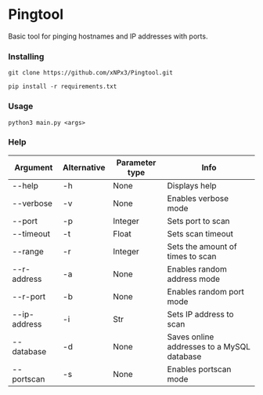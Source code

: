 # Pingtool

Basic tool for pinging hostnames and IP addresses with ports.

### Installing

`git clone https://github.com/xNPx3/Pingtool.git`

`pip install -r requirements.txt`

### Usage

`python3 main.py <args>`

### Help
|   Argument   | Alternative | Parameter type |                    Info                    |
|--------------|-------------|----------------|--------------------------------------------|
|    --help    |      -h     |      None      |               Displays help                |
|  --verbose   |      -v     |      None      |            Enables verbose mode            |
|    --port    |      -p     |    Integer     |             Sets port to scan              |
|  --timeout   |      -t     |     Float      |             Sets scan timeout              |
|   --range    |      -r     |    Integer     |      Sets the amount of times to scan      |
| --r-address  |      -a     |      None      |        Enables random address mode         |
|   --r-port   |      -b     |      None      |          Enables random port mode          |
| --ip-address |      -i     |      Str       |          Sets IP address to scan           |
|  --database  |      -d     |      None      | Saves online addresses to a MySQL database |
|  --portscan  |      -s     |      None      |           Enables portscan mode            |
